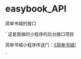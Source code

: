 # easybook_API
简单书城的接口

`
这是我做的小程序的后台接口项目 

简单书城小程序传送门：[![简单书城]](https://github.com/treey-yao/easybook)  

`
